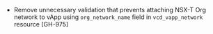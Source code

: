 * Remove unnecessary validation that prevents attaching NSX-T Org network to vApp using
  `org_network_name` field in `vcd_vapp_network` resource [GH-975]
